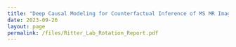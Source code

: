 ```yaml
---
title: "Deep Causal Modeling for Counterfactual Inference of MS MR Images"
date: 2023-09-26
layout: page
permalink: /files/Ritter_Lab_Rotation_Report.pdf
---
```



